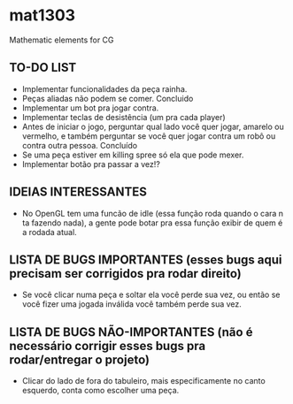 # mat1303
Mathematic elements for CG

## TO-DO LIST
* Implementar funcionalidades da peça rainha.
* Peças aliadas não podem se comer. Concluido
* Implementar um bot pra jogar contra.
* Implementar teclas de desistência (um pra cada player)
* Antes de iniciar o jogo, perguntar qual lado você quer jogar, amarelo ou vermelho, e também perguntar se você quer jogar contra um robô ou contra outra pessoa. Concluído
* Se uma peça estiver em killing spree só ela que pode mexer.
* Implementar botão pra passar a vez!?

## IDEIAS INTERESSANTES
* No OpenGL tem uma funcão de idle (essa função roda quando o cara n ta fazendo nada), a gente pode botar pra essa função exibir de quem é a rodada atual.

## LISTA DE BUGS IMPORTANTES (esses bugs aqui precisam ser corrigidos pra rodar direito)
* Se você clicar numa peça e soltar ela você perde sua vez, ou então se você fizer uma jogada inválida você também perde sua vez.

## LISTA DE BUGS NÃO-IMPORTANTES (não é necessário corrigir esses bugs pra rodar/entregar o projeto)
* Clicar do lado de fora do tabuleiro, mais especificamente no canto esquerdo, conta como escolher uma peça.
